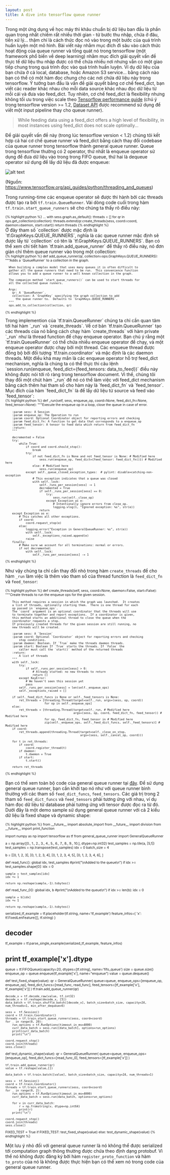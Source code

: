 ```yaml
---
layout: post
title: A dive into tensorflow queue runner
---
```


Trong một ứng dụng về học máy thì khâu chuẩn bị dữ liệu ban đầu là phần quan trọng nhất chiếm rất nhiều thời gian - từ bước thu nhập, chứa ở đâu, tiền xử lý... thậm chí là cách thức đọc nó vào trong một bước của quá trình huấn luyện một mô hình. Bài viết này nhằm mục đích đi sâu vào cách thức hoạt động của queue runner và tổng quát nó trong tensorflow (một framework phổ biến về deep learning) nhằm mục đích giải quyết vấn đề thực tế dữ liệu thu nhập được có thể chứa nhiều nơi nhưng vẫn có một giao tiếp chung trong quá trình đọc vào quá trình huấn luyện. Ví dụ dữ liệu của bạn chứa ở cả local, database, hoặc Amazon S3 service... bằng cách nào bạn có thể có một hàm đọc chung cho các nơi chứa dữ liệu này trong tensorflow. Ý tưởng ban đầu là vấn đề giải quyết bằng cơ chế feed_dict, bạn viết các reader khác nhau cho mỗi data source khác nhau đọc dữ liệu từ mỗi cái và đưa vào feed_dict. Tuy nhiên, cơ chế feed_dict là flexibility nhưng không tối ưu trong việc scale theo [Tensorflow performance guide](https://www.tensorflow.org/performance/performance_guide#input_pipeline_optimization) (chú ý trong tensorflow version >= 1.2, [Dataset API](https://www.tensorflow.org/programmers_guide/datasets) được recommend sử dụng để viết một input pipeline thay cho queue runner). 

>While feeding data using a feed_dict offers a high level of flexibility, in most instances using feed_dict does not scale optimally...

Để giải quyết vấn đề này (trong lúc tensorflow version < 1.2) chúng tôi kết hợp cả hai cơ chế queue runner và feed_dict bằng cách thay đổi codebase của queue runner trong tensorflow thành general queue runner. Queue trong tensorflow thường có 2 operator, thứ nhất là enqueue operator sử dụng để đưa dữ liệu vào trong trong FIFO queue, thứ hai là dequeue operator sử dụng để lấy dữ liệu đã được enqueue:

![alt text](https://www.tensorflow.org/images/IncremeterFifoQueue.gif "tf.FIFOQueue")

(Nguồn: https://www.tensorflow.org/api_guides/python/threading_and_queues)

Trong running-time các enqueue operator sẽ được thi hành bởi các threads được tạo ra bởi `tf.train.QueueRunner`. Vài dòng code cuối trong hàm `tf.train.start_queue_runners` sẽ cho chúng ta thấy rõ điều này:

<div style="font-size: 75%;">
{% highlight python %}
    ...
    with sess.graph.as_default():
        threads = []
        for qr in ops.get_collection(collection):
            threads.extend(qr.create_threads(sess, coord=coord, daemon=daemon,
                                       start=start))
    return threads
{% endhighlight %}
</div>
Ở đây tham số `collection` được mặc định là `tf.GraphKeys.QUEUE_RUNNERS`, nghĩa là các queue runner mặc định sẽ được lấy từ `collection` có tên là `tf.GraphKeys.QUEUE_RUNNERS`. Bạn có thể xem chi tiết hàm `tf.train.add_queue_runner` để thấy rõ điều này, nó đơn giản chỉ thêm queue runner vào trong một collection:
<div style="font-size: 75%;">
 {% highlight python %}
    def add_queue_runner(qr, collection=ops.GraphKeys.QUEUE_RUNNERS):
      """Adds a `QueueRunner` to a collection in the graph.
    
      When building a complex model that uses many queues it is often difficult to
      gather all the queue runners that need to be run.  This convenience function
      allows you to add a queue runner to a well known collection in the graph.
    
      The companion method `start_queue_runners()` can be used to start threads for
      all the collected queue runners.
    
      Args:
        qr: A `QueueRunner`.
        collection: A `GraphKey` specifying the graph collection to add
          the queue runner to.  Defaults to `GraphKeys.QUEUE_RUNNERS`.
      """
      ops.add_to_collection(collection, qr)
{% endhighlight %}
 </div>
 Trong implemention của `tf.train.QueueRunner` chúng ta chỉ cần quan tâm tới hai hàm `_run` và `create_threads`. Về cơ bản `tf.train.QueueRunner` tạo các threads của nó bằng cách chạy hàm `create_threads` với hàm private `_run` như là thread function để chạy enqueue operator. Bạn chú ý rằng một `tf.train.QueueRunner` có thể chứa nhiều enqueue operator để chạy, và một enqueue operator được chạy bởi một thread. Các enqueue thread được đồng bộ bởi đối tượng `tf.train.coordinator` và mặc định là các daemon threads. Một điều khá may mắn là các enqueue operator hỗ trợ feed_dict mechanism, nghĩa là chúng ta có thể thực thi câu lệnh `session.run(enqueue, feed_dict={feed_tensors: data_to_feed})` điều này không được nói tới rõ ràng trong tensorflow document. Vì thế, chúng tôi thay đổi một chút hàm `_run` để nó có thể làm việc với feed_dict mechanism bằng cách thêm hai tham số cho hàm này là `feed_dict_fn` và `feed_tensor`. Mục đích của hàm `feed_dict_fn` là để lấy dữ liệu từ source và feed vào `feed_tensor`:

<div style="font-size: 75%;">
{% highlight python %}
    def _run(self, sess, enqueue_op, coord=None, feed_dict_fn=None, feed_tensor=None):
        """Execute the enqueue op in a loop, close the queue in case of error.

        :param sess: A Session
        :param enqueue_op: The Operation to run
        :param coord: Optional Coordinator object for reporting errors and checking
        :param feed_dict_fn: A function to get data that corresponds to a enqueue_op
        :param feed_tensor: A tensor to feed data which return from feed_dict_fn
        :return:
        """

        decremented = False
        try:
            while True:
                if coord and coord.should_stop():
                    break
                try:
                    if not feed_dict_fn is None and not feed_tensor is None: # Modified here
                        sess.run(enqueue_op, feed_dict={feed_tensor: feed_dict_fn()}) # Modified here
                    else: # Modified here
                        sess.run(enqueue_op) 
                except self._queue_closed_exception_types:  # pylint: disable=catching-non-exception
                    # This exception indicates that a queue was closed
                    with self._lock:
                        self._runs_per_session[sess] -= 1
                        decremented = True
                        if self._runs_per_session[sess] == 0:
                            try:
                                sess.run(self._close_op)
                            except Exception as e:
                                # Intentionally ignore errors from close_op.
                                logging.vlog(1, "Ignored exception: %s", str(e))
                        return
        except Exception as e:
            # This catches all other exceptions.
            if coord:
                coord.request_stop(e)
            else:
                logging.error("Exception in GeneralQueueRunner: %s", str(e))
                with self._lock:
                    self._exceptions_raised.append(e)
                raise
        finally:
            # Make sure we account for all terminations: normal or errors.
            if not decremented:
                with self._lock:
                    self._runs_per_session[sess] -= 1

{% endhighlight %}
</div>

Như vậy chúng ta chỉ cần thay đổi nhỏ trong hàm `create_threads` để cho hàm `_run` làm việc là thêm vào tham số của thread function là `feed_dict_fn` và `feed_tensor`:

<div style="font-size: 75%;">
{% highlight python %}
    def create_threads(self, sess, coord=None, daemon=False, start=False):
        """Create threads to run the enqueue ops for the given session.

        This method requires a session in which the graph was launched.  It creates
        a list of threads, optionally starting them.  There is one thread for each
        op passed in `enqueue_ops`.
        The `coord` argument is an optional coordinator that the threads will use
        to terminate together and report exceptions.  If a coordinator is given,
        this method starts an additional thread to close the queue when the
        coordinator requests a stop.
        If previously created threads for the given session are still running, no
        new threads will be created.

        :param sess: A `Session`
        :param coord: Optional `Coordinator` object for reporting errors and checking
            stop conditions.
        :param daemon: Boolean. If `True` make the threads daemon threads.
        :param start: Boolean If `True` starts the threads. If `False` the
            caller must call the `start()` method of the returned threads
        :return:
            A list of threads
        """
        with self._lock:
            try:
                if self._runs_per_session[sess] > 0:
                    # Already started: no new threads to return
                    return []
            except KeyError:
                # We haven't seen this session yet
                pass
            self._runs_per_session[sess] = len(self._enqueue_ops)
            self._exceptions_raised = []

        if self._feed_dict_funcs is None or self._feed_tensors is None:
            ret_threads = [threading.Thread(target=self._run, args=(sess, op, coord))
                           for op in self._enqueue_ops]
        else:
            ret_threads = [threading.Thread(target=self._run, # Modified here
                                            args=(sess, op, coord, feed_dict_fn, feed_tensor)) # Modified here
                           for op, feed_dict_fn, feed_tensor in # Modified here
                           zip(self._enqueue_ops, self._feed_dict_funcs, self._feed_tensors)] # Modified here
        if coord:
            ret_threads.append(threading.Thread(target=self._close_on_stop,
                                                args=(sess, self._cancel_op, coord)))

        for t in ret_threads:
            if coord:
                coord.register_thread(t)
            if daemon:
                t.daemon = True
            if start:
                t.start()

        return ret_threads
{% endhighlight %}
</div>

Bạn có thể xem toàn bộ code của general queue runner tại [đây](https://github.com/ChappiebotAI/engineering/blob/master/general_queue_runner/general_queue_runner.py). Để sử dụng general queue runner, bạn cần khởi tạo nó như với queue runner bình thường với các tham số `feed_dict_funcs`, `feed_tensors`. Các giá trị trong 2 tham số `feed_dict_funcs` và `feed_tensors` phải tương ứng với nhau, ví dụ hàm đọc dữ liệu từ database phải tương ứng với tensor được đọc ra từ đó. Dưới đây là một demo sample sử dụng general queue runner với cả 2 kiểu dữ liệu là fixed shape và dynamic shape:
<div style="font-size: 75%;">
{% highlight python %}
from __future__ import absolute_import
from __future__ import division
from __future__ import print_function

import numpy as np
import tensorflow as tf
from general_queue_runner import GeneralQueueRunner

a = np.array([0., 1., 2., 3., 4., 5., 6., 7., 8., 9., 10.], dtype=np.int32)
test_samples = np.tile(a, [5,1])
test_samples = np.transpose(test_samples)
idx = 0
batch_size = 4

b = [[0, 1, 2, 3],
     [0, 1, 2, 3, 4],
     [0, 1, 2, 3, 4, 5],
     [0, 1, 2, 3, 4, 6],
     ]

def read_func():
    global idx, test_samples
    #print("\nAdded to the queue\n")
    if idx >= test_samples.shape[0]:
        idx = 0

    sample = test_samples[idx]
    idx += 1

    return np.reshape(sample,-1).tobytes()


def read_func_0():
    global idx, b
    #print("\nAdded to the queue\n")
    if idx >= len(b):
        idx = 0

    sample = b[idx]
    idx += 1

    return np.reshape(sample,-1).tobytes()

serialized_tf_example = tf.placeholder(tf.string, name='tf_example')
feature_infos={
    'x': tf.FixedLenFeature([], tf.string)
}

# decoder
tf_example = tf.parse_single_example(serialized_tf_example, feature_infos)
# print tf_example['x'].dtype

queue = tf.FIFOQueue(capacity=20, dtypes=[tf.string], name='fifo_queue')
size = queue.size()
enqueue_op = queue.enqueue(tf_example['x'], name="enqueue")
value = queue.dequeue()

def test_fixed_shape(value):
    qr = GeneralQueueRunner(
        queue=queue,
        enqueue_ops=[enqueue_op, enqueue_op],
        feed_dict_funcs=[read_func, read_func],
        feed_tensors=[tf_example['x'], tf_example['x']]
    )
    tf.train.add_queue_runner(qr)

    decode_x = tf.decode_raw(value, tf.int32)
    decode_x = tf.reshape(decode_x, [5])
    data_batch = tf.train.shuffle_batch([decode_x], batch_size=batch_size, capacity=24, num_threads=1, min_after_dequeue=6)

    sess =  tf.Session()
    coord = tf.train.Coordinator()
    threads = tf.train.start_queue_runners(sess, coord=coord)
    for _ in range(0, 20):
        run_options = tf.RunOptions(timeout_in_ms=4000)
        curr_data_batch = sess.run([data_batch], options=run_options)
        print(curr_data_batch)
        print("\n")

    coord.request_stop()
    coord.join(threads)
    sess.close()

def test_dynamic_shape(value):
    qr = GeneralQueueRunner(
        queue=queue,
        enqueue_ops=[enqueue_op],
        feed_dict_funcs=[read_func_0],
        feed_tensors=[tf_example['x']]
    )

    tf.train.add_queue_runner(qr)
    value = tf.reshape(value,[])

    data_batch = tf.train.batch([value], batch_size=batch_size, capacity=24, num_threads=1)

    sess =  tf.Session()
    coord = tf.train.Coordinator()
    threads = tf.train.start_queue_runners(sess, coord=coord)
    for _ in range(0, 2):
        run_options = tf.RunOptions(timeout_in_ms=4000)
        curr_data_batch = sess.run(data_batch, options=run_options)

        for v in curr_data_batch:
            r = np.fromstring(v, dtype=np.int64)
            print(r)
        print("\n")

    coord.request_stop()
    coord.join(threads)
    sess.close()

FIXED_TEST = True
if FIXED_TEST: test_fixed_shape(value)
else: test_dynamic_shape(value)
{% endhighlight %}
</div>

Một lưu ý nhỏ đối với general queue runner là nó không thể được serialized tới computation graph thông thường được chứa theo định dạng protobuf. Vì thế nó không được đăng ký bởi hàm `register_proto_function` và hàm `to_proto` của nó là không được thực hiện bạn có thể xem nó trong code của general queue runner.
